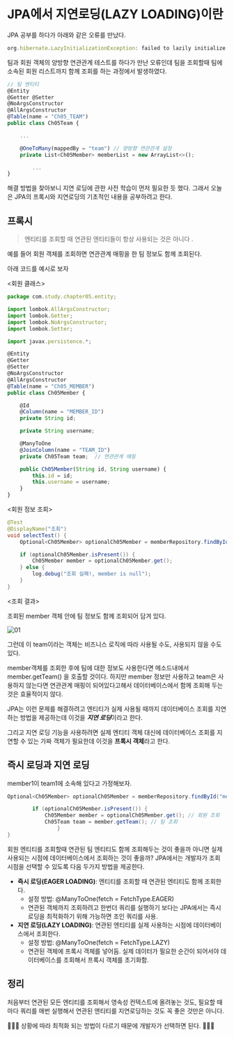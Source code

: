 # JPA에서 지연로딩(LAZY LOADING)이란

JPA 공부를 하다가 아래와 같은 오류를 만났다.

```jsx
org.hibernate.LazyInitializationException: failed to lazily initialize a collection of role: com.study.chapter05.entity.Ch05Team.memberList, could not initialize proxy - no Session
```

팀과 회원 객체의 양방향 연관관계 테스트를 하다가 만난 오류인데 팀을 조회할때 팀에 소속된 회원 리스트까지 함께 조회를 하는 과정에서 발생하였다.

```jsx
// 팀 엔티티
@Entity
@Getter @Setter
@NoArgsConstructor
@AllArgsConstructor
@Table(name = "Ch05_TEAM")
public class Ch05Team {

    ...

    @OneToMany(mappedBy = "team") // 양방향 연관관계 설정
    private List<Ch05Member> memberList = new ArrayList<>();

		...
}
```

해결 방법을 찾아보니 지연 로딩에 관한 사전 학습이 먼저 필요한 듯 했다. 그래서 오늘은 JPA의 프록시와 지연로딩의 기초적인 내용을 공부하려고 한다. 

## 프록시

> 엔티티를 조회할 때 연관된 엔티티들이 항상 사용되는 것은 아니다 .

예를 들어 회원 객체를 조회하면 연관관계 매핑을 한 팀 정보도 함께 조회된다. 

아래 코드를 예시로 보자 

<회원 클래스>

```jsx
package com.study.chapter05.entity;

import lombok.AllArgsConstructor;
import lombok.Getter;
import lombok.NoArgsConstructor;
import lombok.Setter;

import javax.persistence.*;

@Entity
@Getter
@Setter
@NoArgsConstructor
@AllArgsConstructor
@Table(name = "Ch05_MEMBER")
public class Ch05Member {

    @Id
    @Column(name = "MEMBER_ID")
    private String id;

    private String username;

    @ManyToOne 
    @JoinColumn(name = "TEAM_ID")
    private Ch05Team team;  // 연관관계 매핑

    public Ch05Member(String id, String username) {
        this.id = id;
        this.username = username;
    }
}
```

<회원 정보 조회>

```java
@Test
@DisplayName("조회")
void selectTest() {
	Optional<Ch05Member> optionalCh05Member = memberRepository.findById("member1");

	if (optionalCh05Member.isPresent()) {
		Ch05Member member = optionalCh05Member.get();
	} else {
		log.debug("조회 실패!, member is null");
	}
}
```

<조회 결과>

조회된 member 객체 안에 팀 정보도 함께 조회되어 담겨 있다. 

![01](https://user-images.githubusercontent.com/52793122/134771602-e43d4ffe-d9e3-4050-8eec-3df18b8aae84.png)


그런데 이 team이라는 객체는 비즈니스 로직에 따라 사용될 수도, 사용되지 않을 수도 있다. 

member객체를 조회한 후에 팀에 대한 정보도 사용한다면 메소드내에서 member.getTeam() 을 호출할 것이다. 하지만 member 정보만 사용하고 team은 사용하지 않는다면 연관관계 매핑이 되어있다고해서 데이터베이스에서 함께 조회해 두는 것은 효율적이지 않다. 

JPA는 이런 문제를 해결하려고 엔티티가 실제 사용될 때까지 데이터베이스 조회를 지연하는 방법을 제공하는데 이것을 ***지연 로딩***이라고 한다. 

그리고 지연 로딩 기능을 사용하려면 실제 엔티티 객체 대신에 데이터베이스 조회를 지연할 수 있는 가짜 객체가 필요한데 이것을 **프록시 객체**라고 한다. 

## 즉시 로딩과 지연 로딩

member1이 team1에 소속해 있다고 가정해보자. 

```java
Optional<Ch05Member> optionalCh05Member = memberRepository.findById("member1");

        if (optionalCh05Member.isPresent()) {
            Ch05Member member = optionalCh05Member.get(); // 회원 조회
            Ch05Team team = member.getTeam(); // 팀 조회
				}
}
```

회원 엔티티를 조회할때 연관된 팀 엔티티도 함께 조회해두는 것이 좋을까 아니면 실제 사용되는 시점에 데이터베이스에서 조회하는 것이 좋을까? JPA에서는 개발자가 조회 시점을 선택할 수 있도록 다음 두가지 방법을 제공한다. 

- **즉시 로딩(EAGER LOADING)**: 엔티티를 조회할 때 연관된 엔티티도 함께 조회한다.
    - 설정 방법: @ManyToOne(fetch = FetchType.EAGER)
    - 연관된 객체까지 조회하려고 한번더 쿼리를 실행하기 보다는 JPA에서는 즉시 로딩을 최적화하기 위해 가능하면 조인 쿼리를 사용.
- **지연 로딩(LAZY LOADING)**: 연관된 엔티티를 실제 사용하는 시점에 데이터베이스에서 조회한다.
    - 설정 방법: @ManyToOne(fetch = FetchType.LAZY)
    - 연관된 객체에 프록시 객체를 넣어둠. 실제 데이터가 필요한 순간이 되어서야 데이터베이스를 조회해서 프록시 객체를 초기화함.

## 정리

처음부터 연관된 모든 엔티티를 조회해서 영속성 컨텍스트에 올려놓는 것도, 필요할 때마다 쿼리를 매번 실행해서 연관된 엔티티를 지연로딩하는 것도 꼭 좋은 것만은 아니다. 

🙆🏼‍♀️ 상황에 따라 최적화 되는 방법이 다르기 때문에 개발자가 선택하면 된다. 🙆🏻‍♀️
